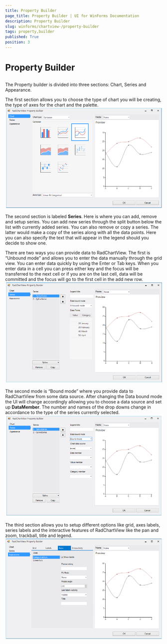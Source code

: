 ```yaml
---
title: Property Builder
page_title: Property Builder | UI for WinForms Documentation
description: Property Builder
slug: winforms/chartview-/property-builder
tags: property,builder
published: True
position: 3
---
```


# Property Builder



## 

The Property builder is divided into three sections: Chart, Series and Appearance.
        

The first section allows you to choose the type of chart you will be creating, the type of axes for the chart and the palette. 
![chartview-propety-builder 001](images/chartview-propety-builder001.png)

The second section is labeled __Series__. Here is where you can add, remove and setup series. You can add new series through the split button below the list with currently added series. You can also remove or copy a series. The latter would make a copy of the series along with all the data points. Here you can also specify the text that will appear in the legend should you decide to show one.
        

There are two ways you can provide data to RadChartView. The first is “Unbound mode” and allows you to enter the data manually through the grid view. You can enter data quickly by using the Enter or Tab keys. When you enter data in a cell you can press either key and the focus will be transferred to  the next cell or if you are on the last cell, data will be committed and the focus will go to the first cell in the add new row. 
![chartview-propety-builder 002](images/chartview-propety-builder002.png)

The second mode is “Bound mode” where you provide data to RadChartView from some data source. After changing the Data bound mode the UI will change accordingly allowing you to choose a data source and set up __DataMember__. The number and names of the drop downs change in accordance to the type of the series currently selected. 
![chartview-propety-builder 003](images/chartview-propety-builder003.png)

The third section allows you to setup different options like grid, axes labels, series labels and the interactive features of RadChartView like the pan and zoom, trackball, title and legend. 
![chartview-propety-builder 004](images/chartview-propety-builder004.png)

